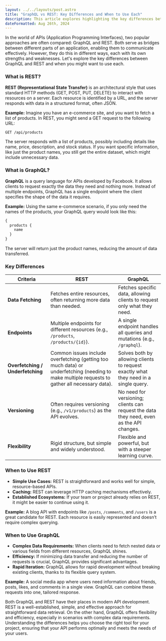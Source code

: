 ```yaml
---
layout: ../../layouts/post.astro
title: "GraphQL vs REST: Key Differences and When to Use Each"
description: This article explores highlighting the key differences between GraphQL and REST and providing clear examples to guide you.
dateFormatted: Aug 26th, 2024
---
```


In the world of APIs (Application Programming Interfaces), two popular approaches are often compared: GraphQL and REST. Both serve as bridges between different parts of an application, enabling them to communicate effectively. However, they do this in different ways, each with its own strengths and weaknesses. Let's explore the key differences between GraphQL and REST and when you might want to use each.

### What is REST?

**REST (Representational State Transfer)** is an architectural style that uses standard HTTP methods (GET, POST, PUT, DELETE) to interact with resources on a server. Each resource is identified by a URL, and the server responds with data in a structured format, often JSON.

**Example:** Imagine you have an e-commerce site, and you want to fetch a list of products. In REST, you might send a GET request to the following URL:

```bash
GET /api/products
```

The server responds with a list of products, possibly including details like name, price, description, and stock status. If you want specific information, like just the product names, you still get the entire dataset, which might include unnecessary data.

### What is GraphQL?

**GraphQL** is a query language for APIs developed by Facebook. It allows clients to request exactly the data they need and nothing more. Instead of multiple endpoints, GraphQL has a single endpoint where the client specifies the shape of the data it requires.

**Example:** Using the same e-commerce scenario, if you only need the names of the products, your GraphQL query would look like this:

```graphql
{
  products {
    name
  }
}
```

The server will return just the product names, reducing the amount of data transferred.

### Key Differences

| **Criteria**            | **REST**                                                                                  | **GraphQL**                                                                       |
|-------------------------|-------------------------------------------------------------------------------------------|-----------------------------------------------------------------------------------|
| **Data Fetching**       | Fetches entire resources, often returning more data than needed.                          | Fetches specific data, allowing clients to request only what they need.           |
| **Endpoints**           | Multiple endpoints for different resources (e.g., `/products`, `/products/{id}`).         | A single endpoint handles all queries and mutations (e.g., `/graphql`).           |
| **Overfetching / Underfetching** | Common issues include overfetching (getting too much data) or underfetching (needing to make multiple requests to gather all necessary data). | Solves both by allowing clients to request exactly what they need in a single query. |
| **Versioning**          | Often requires versioning (e.g., `/v1/products`) as the API evolves.                      | No need for versioning; clients can request the data they need, even as the API changes. |
| **Flexibility**         | Rigid structure, but simple and widely understood.                                         | Flexible and powerful, but with a steeper learning curve.                         |

### When to Use REST

- **Simple Use Cases:** REST is straightforward and works well for simple, resource-based APIs.
- **Caching:** REST can leverage HTTP caching mechanisms effectively.
- **Established Ecosystems:** If your team or project already relies on REST, it might be easier to continue using it.

**Example:** A blog API with endpoints like `/posts`, `/comments`, and `/users` is a great candidate for REST. Each resource is easily represented and doesn’t require complex querying.

### When to Use GraphQL

- **Complex Data Requirements:** When clients need to fetch nested data or various fields from different resources, GraphQL shines.
- **Efficiency:** If minimizing data transfer and reducing the number of requests is crucial, GraphQL provides significant advantages.
- **Rapid Iteration:** GraphQL allows for rapid development without breaking existing clients, thanks to its flexible query system.

**Example:** A social media app where users need information about friends, posts, likes, and comments in a single view. GraphQL can combine these requests into one, tailored response.


Both GraphQL and REST have their places in modern API development. REST is a well-established, simple, and effective approach for straightforward data retrieval. On the other hand, GraphQL offers flexibility and efficiency, especially in scenarios with complex data requirements. Understanding the differences helps you choose the right tool for your project, ensuring that your API performs optimally and meets the needs of your users.